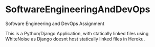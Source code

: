 # SoftwareEngineeringAndDevOps
Software Engineering and DevOps Assignment

This is a Python/Django Application, with statically linked files using WhiteNoise as Django doesnt host statically linked files in Heroku.
